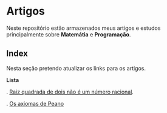 # Artigos
Neste repositório estão armazenados meus artigos e estudos principalmente sobre **Matemátia** e **Programação**.

## Index
Nesta seção pretendo atualizar os links para os artigos.

**Lista**

. [Raiz quadrada de dois não é um número racional](https://github.com/rlaunemacedo/artigos/blob/main/raizq-dois-nao-eh-racional.md).

. [Os axiomas de Peano](https://github.com/rlaunemacedo/artigos/blob/main/axiomas-de-peano.md)


